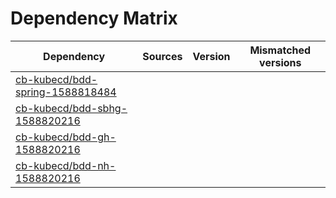 # Dependency Matrix

Dependency | Sources | Version | Mismatched versions
---------- | ------- | ------- | -------------------
[cb-kubecd/bdd-spring-1588818484](https://github.com/cb-kubecd/bdd-spring-1588818484.git) |  | []() | 
[cb-kubecd/bdd-sbhg-1588820216](https://github.com/cb-kubecd/bdd-sbhg-1588820216.git) |  | []() | 
[cb-kubecd/bdd-gh-1588820216](https://github.com/cb-kubecd/bdd-gh-1588820216.git) |  | []() | 
[cb-kubecd/bdd-nh-1588820216](https://github.com/cb-kubecd/bdd-nh-1588820216.git) |  | []() | 

